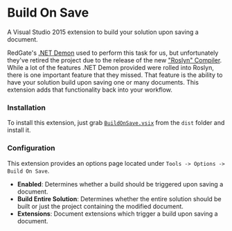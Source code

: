 # Build On Save

A Visual Studio 2015 extension to build your solution upon saving a document.

RedGate's [.NET Demon](https://www.red-gate.com/products/dotnet-development/dotnet-demon/) used to perform this task for us, but unfortunately they've retired the project due to the release of the new ["Roslyn" Compiler](https://en.wikipedia.org/wiki/.NET_Compiler_Platform).  While a lot of the features .NET Demon provided were rolled into Roslyn, there is one important feature that they missed.  That feature is the ability to have your solution build upon saving one or many documents.  This extension adds that functionality back into your workflow.


### Installation
To install this extension, just grab [`BuildOnSave.vsix`](/dist/BuildOnSave.vsix?raw=true) from the `dist` folder and install it.


### Configuration
This extension provides an options page located under `Tools -> Options -> Build On Save`.

- **Enabled**:  Determines whether a build should be triggered upon saving a document.
- **Build Entire Solution**:  Determines whether the entire solution should be built or just the project containing the modified document.
- **Extensions**:  Document extensions which trigger a build upon saving a document.
